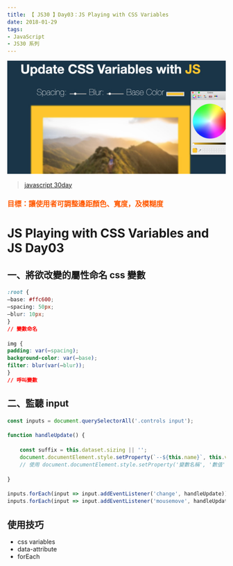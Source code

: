 ```yaml
---
title: 【 JS30 】Day03：JS Playing with CSS Variables
date: 2018-01-29
tags:
- JavaScript
- JS30 系列
---
```

![](/img/js30day/small2.jpg)

> [javascript 30day](https://javascript30.com/)

<a id="more"></a>

### <span id="目標讓使用者可調整邊距顏色-寬度及模糊度"><span style="color:#ff5900">目標：讓使用者可調整邊距顏色、寬度，及模糊度</span></span>

# <span id="js-playing-with-css-variables-and-js-day03">JS Playing with CSS Variables and JS Day03</span>

## <span id="一-將欲改變的屬性命名-css-變數">一、將欲改變的屬性命名 css 變數</span>

```css
:root {
–base: #ffc600;
–spacing: 50px;
–blur: 10px;
}
// 變數命名

img {
padding: var(–spacing);
background-color: var(–base);
filter: blur(var(–blur));
}
// 呼叫變數
```

## 二、監聽 input

```js
const inputs = document.querySelectorAll('.controls input');

function handleUpdate() {

    const suffix = this.dataset.sizing || '';
    document.documentElement.style.setProperty(`--${this.name}`, this.value + suffix);
    // 使用 document.documentElement.style.setProperty('變數名稱', '數值');

}

inputs.forEach(input => input.addEventListener('change', handleUpdate));
inputs.forEach(input => input.addEventListener('mousemove', handleUpdate));
```

## 使用技巧

*   css variables
*   data-attribute
*   forEach